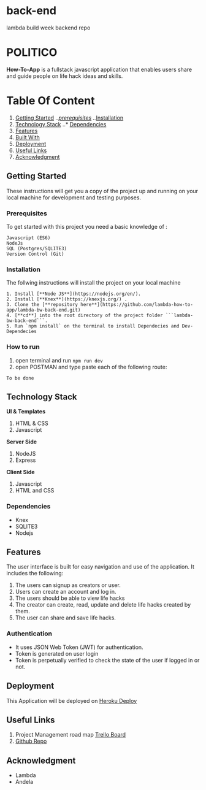 # back-end

lambda build week backend repo

# POLITICO

**How-To-App** is a fullstack javascript application that enables users share and guide people on life hack ideas and skills.

# Table Of Content

1. [Getting Started](#getting-started 'Getting Started')
   .._[prerequisites](#prerequisites 'Prerequisites')
   .._[Installation](#installation 'Installation')
2. [Technology Stack](#technology-stack)
   ..\* [Dependencies](#dependencies)
3. [Features](#features 'Features')
4. [Built With](#built-with 'Built With')
5. [Deployment](#deployment 'Deployment')
6. [Useful Links](#author 'Useful Links')
7. [Acknowledgment](#acknowledgment 'Acknowledgment')

## Getting Started

These instructions will get you a copy of the project up and running on your local machine for development and testing purposes.

### Prerequisites

To get started with this project you need a basic knowledge of :

```
Javascript (ES6)
NodeJs
SQL (Postgres/SQLITE3)
Version Control (Git)
```

### Installation

The follwing instructions will install the project on your local machine

````
1. Install [**Node JS**](https://nodejs.org/en/).
2. Install [**Knex**](https://knexjs.org/) .
3. Clone the [**repository here**](https://github.com/lambda-how-to-app/lambda-bw-back-end.git)
4. [**cd**] into the root directory of the project folder ```lambda-bw-back-end```.
5. Run `npm install` on the terminal to install Dependecies and Dev-Dependecies
````

### How to run

1. open terminal and run `npm run dev`
2. open POSTMAN and type paste each of the following route:

```
To be done
```

## Technology Stack

**UI & Templates**

1. HTML & CSS
2. Javascript

**Server Side**

1. NodeJS
2. Express

**Client Side**

1. Javascript
2. HTML and CSS

### Dependencies

- Knex
- SQLITE3
- Nodejs

## Features

The user interface is built for easy navigation and use of the application. It includes the following:

1. The users can signup as creators or user.
2. Users can create an account and log in.
3. The users should be able to view life hacks
4. The creator can create, read, update and delete life hacks created by them.
5. The user can share and save life hacks.

### Authentication

- It uses JSON Web Token (JWT) for authentication.
- Token is generated on user login
- Token is perpetually verified to check the state of the user if logged in or not.

## Deployment

This Application will be deployed on [Heroku Deploy]()

## Useful Links

1. Project Management road map [Trello Board](https://trello.com/b/peDNBtDc/how-to-app)
2. [Github Repo](https://github.com/lambda-how-to-app/lambda-bw-back-end)

## Acknowledgment

- Lambda
- Andela
